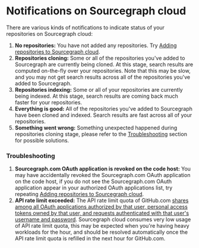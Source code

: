 # Notifications on Sourcegraph cloud

There are various kinds of notifications to indicate status of your repositories on Sourcegraph cloud:

1. **No repositories:** You have not added any repositories. Try [Adding repositories to Sourcegraph cloud](../code_search/how-to/adding_repositories_to_cloud.md).
1. **Repositories cloning:** Some or all of the repositories you've added to Sourcegraph are currently being cloned. At this stage, search results are computed on-the-fly over your repositories. Note that this may be slow, and you may not get search results across all of the repositories you've added to Sourcegraph.
1. **Repositories indexing:** Some or all of your repositories are currently being indexed. At this stage, search results are coming back much faster for your repositories.
1. **Everything is good:** All of the repositories you've added to Sourcegraph have been cloned and indexed. Search results are fast across all of your repositories.
1. **Something went wrong:** Something unexpected happened during repositories cloning stage, please refer to the [Troubleshooting](#Troubleshooting) section for possible solutions.

### Troubleshooting

1. **Sourcegraph.com OAuth application is revoked on the code host:** You may have accidentally revoked the Sourcegraph.com OAuth application on the code host, if you do not see the Sourcegraph.com OAuth application appear in your authorized OAuth applications list, try repeating [Adding repositories to Sourcegraph cloud](../code_search/how-to/adding_repositories_to_cloud.md).
1. **API rate limit exceeded:** The API rate limit quota of GitHub.com [shares among all OAuth applications authorized by that user, personal access tokens owned by that user, and requests authenticated with that user's username and password](https://docs.github.com/en/developers/apps/building-github-apps/rate-limits-for-github-apps#normal-user-to-server-rate-limits). Sourcegraph cloud consumes very low usage of API rate limit quota, this may be expected when you're having heavy workloads for the hour, and should be resolved automatically once the API rate limit quota is refilled in the next hour for GitHub.com.
